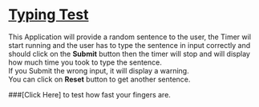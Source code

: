 # [Typing Test](https://sspstark.github.io/Typing-Test/)
This Application will provide a random sentence to the user, the Timer wil start running and the user has to type the sentence in input correctly and should click on the 
**Submit** button then the timer will stop and will display how much time you took to type the sentence.\
If you Submit the wrong input, it will display a warning.\
You can click on **Reset** button to get another sentence.

###[Click Here] to test how fast your fingers are.

